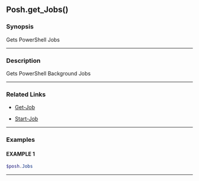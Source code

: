 Posh.get_Jobs()
---------------




### Synopsis
Gets PowerShell Jobs



---


### Description

Gets PowerShell Background Jobs



---


### Related Links
* [Get-Job](https://docs.microsoft.com/powershell/module/Microsoft.PowerShell.Core/Get-Job)



* [Start-Job](https://docs.microsoft.com/powershell/module/Microsoft.PowerShell.Core/Start-Job)





---


### Examples
#### EXAMPLE 1
```PowerShell
$posh.Jobs
```



---
